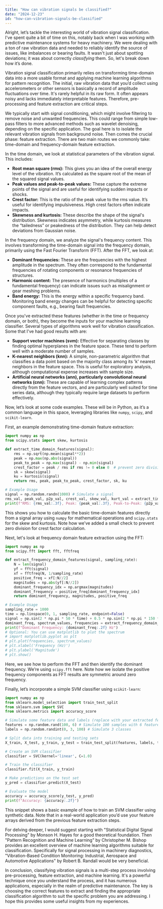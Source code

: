```yaml
---
title: "How can vibration signals be classified?"
date: "2024-12-23"
id: "how-can-vibration-signals-be-classified"
---
```


Alright, let’s tackle the interesting world of vibration signal classification. I've spent quite a bit of time on this, notably back when I was working with predictive maintenance systems for heavy machinery. We were dealing with a ton of raw vibration data and needed to reliably identify the source of issues, like imbalances or bearing faults. It wasn't just about spotting deviations; it was about correctly *classifying* them. So, let's break down how it’s done.

Vibration signal classification primarily relies on transforming time-domain data into a more usable format and applying machine learning algorithms for pattern recognition. The initial, raw vibration data that you’d collect using accelerometers or other sensors is basically a record of amplitude fluctuations over time. It's rarely helpful in its raw form. It often appears noisy and lacks immediately interpretable features. Therefore, pre-processing and feature extraction are critical steps.

We typically start with signal conditioning, which might involve filtering to remove noise and unwanted frequencies. This could range from simple low-pass filters to more advanced methods such as wavelet denoising, depending on the specific application. The goal here is to isolate the relevant vibration signals from background noise. Then comes the crucial phase: feature extraction. There are two main routes we commonly take: time-domain and frequency-domain feature extraction.

In the time domain, we look at statistical parameters of the vibration signal. This includes:

*   **Root mean square (rms):** This gives you an idea of the overall energy level of the vibration. It’s calculated as the square root of the mean of the squared signal values.
*   **Peak values and peak-to-peak values:** These capture the extreme points of the signal and are useful for identifying sudden impacts or shocks.
*   **Crest factor:** This is the ratio of the peak value to the rms value. It’s useful for identifying impulsiveness. High crest factors often indicate impacts.
*   **Skewness and kurtosis:** These describe the shape of the signal's distribution. Skewness indicates asymmetry, while kurtosis measures the “tailedness” or peakedness of the distribution. They can help detect deviations from Gaussian noise.

In the frequency domain, we analyze the signal's frequency content. This involves transforming the time-domain signal into the frequency domain, primarily using the Fast Fourier Transform (FFT). After the FFT, we look at:

*   **Dominant frequencies:** These are the frequencies with the highest amplitude in the spectrum. They often correspond to the fundamental frequencies of rotating components or resonance frequencies of structures.
*   **Harmonic content:** The presence of harmonics (multiples of a fundamental frequency) can indicate issues such as misalignment or gear meshing problems.
*   **Band energy:** This is the energy within a specific frequency band. Monitoring band energy changes can be helpful for detecting specific component faults, e.g., bearing fault frequencies.

Once you've extracted these features (whether in the time or frequency domain, or both), they become the inputs for your machine learning classifier. Several types of algorithms work well for vibration classification. Some that I've had good results with are:

*   **Support vector machines (svm):** Effective for separating classes by finding optimal hyperplanes in the feature space. These tend to perform well with a moderate number of samples.
*   **K-nearest neighbors (knn):** A simple, non-parametric algorithm that classifies a data point based on the majority class among its 'k' nearest neighbors in the feature space. This is useful for exploratory analysis, although computational expense increases with sample size.
*   **Artificial neural networks (ann), particularly convolutional neural networks (cnn):** These are capable of learning complex patterns directly from the feature vectors, and are particularly well suited for time series data, although they typically require large datasets to perform effectively.

Now, let’s look at some code examples. These will be in Python, as it’s a common language in this space, leveraging libraries like `numpy`, `scipy`, and `scikit-learn`.

First, an example demonstrating time-domain feature extraction:

```python
import numpy as np
from scipy.stats import skew, kurtosis

def extract_time_domain_features(signal):
    rms = np.sqrt(np.mean(signal**2))
    peak = np.max(np.abs(signal))
    peak_to_peak = np.max(signal) - np.min(signal)
    crest_factor = peak / rms if rms != 0 else 0  # prevent zero division
    sk = skew(signal)
    ku = kurtosis(signal)
    return rms, peak, peak_to_peak, crest_factor, sk, ku

# Example Usage
signal = np.random.randn(1000) # Simulate a signal
rms_val, peak_val, p2p_val, crest_val, skew_val, kurt_val = extract_time_domain_features(signal)
print(f"RMS: {rms_val:.3f}, Peak: {peak_val:.3f}, Peak-to-Peak: {p2p_val:.3f}, Crest: {crest_val:.3f}, Skew: {skew_val:.3f}, Kurtosis: {kurt_val:.3f}")
```

This shows you how to calculate the basic time-domain features directly from a signal array using `numpy` for mathematical operations and `scipy.stats` for the skew and kurtosis. Note how we’ve added a small check to prevent zero division for crest factor calculation.

Next, let's look at frequency domain feature extraction using the FFT:

```python
import numpy as np
from scipy.fft import fft, fftfreq

def extract_frequency_domain_features(signal, sampling_rate):
    N = len(signal)
    yf = fft(signal)
    xf = fftfreq(N, 1/sampling_rate)
    positive_freq = xf[:N//2]
    magnitudes = np.abs(yf[:N//2])
    dominant_frequency_idx = np.argmax(magnitudes)
    dominant_frequency = positive_freq[dominant_frequency_idx]
    return dominant_frequency, magnitudes, positive_freq

# Example Usage
sampling_rate = 1000
time = np.linspace(0, 1, sampling_rate, endpoint=False)
signal = np.sin(2 * np.pi * 50 * time) + 0.5 * np.sin(2 * np.pi * 150 * time)  # Simulate two freq components
dominant_freq, spectrum_values, frequencies = extract_frequency_domain_features(signal, sampling_rate)
print(f"Dominant Frequency: {dominant_freq:.2f} Hz")
# Optional: You can use matplotlib to plot the spectrum
# import matplotlib.pyplot as plt
# plt.plot(frequencies, spectrum_values)
# plt.xlabel('Frequency (Hz)')
# plt.ylabel('Magnitude')
# plt.show()
```

Here, we see how to perform the FFT and then identify the dominant frequency. We’re using `scipy.fft` here. Note how we isolate the positive frequency components as FFT results are symmetric around zero frequency.

Finally, let’s incorporate a simple SVM classifier using `scikit-learn`:

```python
import numpy as np
from sklearn.model_selection import train_test_split
from sklearn.svm import SVC
from sklearn.metrics import accuracy_score

# Simulate some feature data and labels (replace with your extracted features)
features = np.random.rand(100, 6) # Simulate 100 samples with 6 features
labels = np.random.randint(0, 3, 100) # Simulate 3 classes

# Split data into training and testing sets
X_train, X_test, y_train, y_test = train_test_split(features, labels, test_size=0.3, random_state=42)

# Create an SVM classifier
classifier = SVC(kernel='linear', C=1.0)

# Train the classifier
classifier.fit(X_train, y_train)

# Make predictions on the test set
y_pred = classifier.predict(X_test)

# Evaluate the model
accuracy = accuracy_score(y_test, y_pred)
print(f"Accuracy: {accuracy:.2f}")
```

This snippet shows a basic example of how to train an SVM classifier using synthetic data. Note that in a real-world application you’d use your feature arrays derived from the previous feature extraction steps.

For delving deeper, I would suggest starting with "Statistical Digital Signal Processing" by Monson H. Hayes for a good theoretical foundation. Then "Pattern Recognition and Machine Learning" by Christopher M. Bishop provides an excellent overview of machine learning algorithms suitable for classification. Specifically for signal processing in machinery diagnostics, "Vibration-Based Condition Monitoring: Industrial, Aerospace and Automotive Applications" by Robert B. Randall would be very beneficial.

In conclusion, classifying vibration signals is a multi-step process involving pre-processing, feature extraction, and machine learning. It's a powerful technique once you understand the process, and it has numerous applications, especially in the realm of predictive maintenance. The key is choosing the correct features to extract and finding the appropriate classification algorithm to suit the specific problem you are addressing. I hope this provides some useful insights from my experiences.
